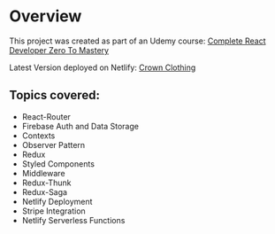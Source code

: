 # Overview
This project was created as part of an Udemy course:
[Complete React Developer Zero To Mastery](https://www.udemy.com/course/complete-react-developer-zero-to-mastery)

Latest Version deployed on Netlify:
[Crown Clothing](https://cerulean-macaron-d14353.netlify.app)

## Topics covered:
- React-Router
- Firebase Auth and Data Storage
- Contexts
- Observer Pattern
- Redux
- Styled Components
- Middleware
- Redux-Thunk
- Redux-Saga
- Netlify Deployment
- Stripe Integration
- Netlify Serverless Functions